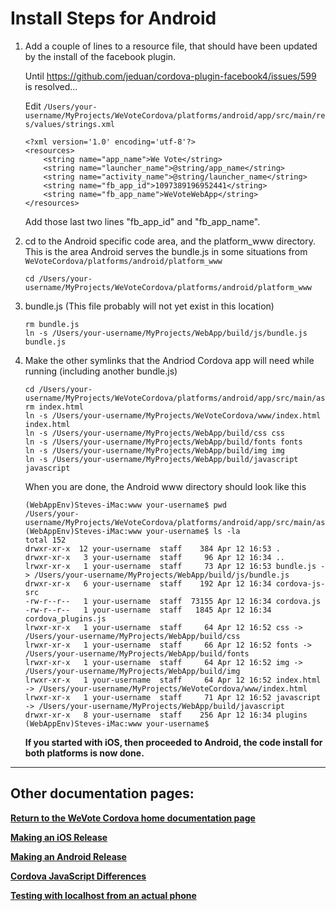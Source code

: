 # Install Steps for Android


1. Add a couple of lines to a resource file, that should have been updated by the install of the facebook plugin.

    Until https://github.com/jeduan/cordova-plugin-facebook4/issues/599 is resolved...
    
    Edit `/Users/your-username/MyProjects/WeVoteCordova/platforms/android/app/src/main/res/values/strings.xml`
    
    ```
    <?xml version='1.0' encoding='utf-8'?>
    <resources>
        <string name="app_name">We Vote</string>
        <string name="launcher_name">@string/app_name</string>
        <string name="activity_name">@string/launcher_name</string>
        <string name="fb_app_id">1097389196952441</string>
        <string name="fb_app_name">WeVoteWebApp</string>
    </resources>
    ```
        
    Add those last two lines "fb_app_id" and "fb_app_name".

1. cd to the Android specific code area, and the platform_www directory.
    This is the area Android serves the bundle.js in some situations from `WeVoteCordova/platforms/android/platform_www`
    ```
    cd /Users/your-username/MyProjects/WeVoteCordova/platforms/android/platform_www
    ```

1. bundle.js (This file probably will not yet exist in this location)
    ```
    rm bundle.js
    ln -s /Users/your-username/MyProjects/WebApp/build/js/bundle.js bundle.js
    ```

1.  Make the other symlinks that the Andriod Cordova app will need while running (including another bundle.js)
    ```
    cd /Users/your-username/MyProjects/WeVoteCordova/platforms/android/app/src/main/assets/www
    rm index.html
    ln -s /Users/your-username/MyProjects/WeVoteCordova/www/index.html index.html
    ln -s /Users/your-username/MyProjects/WebApp/build/css css
    ln -s /Users/your-username/MyProjects/WebApp/build/fonts fonts
    ln -s /Users/your-username/MyProjects/WebApp/build/img img
    ln -s /Users/your-username/MyProjects/WebApp/build/javascript javascript

    ```
    When you are done, the Android www directory should look like this
    ```
    (WebAppEnv)Steves-iMac:www your-username$ pwd
    /Users/your-username/MyProjects/WeVoteCordova/platforms/android/app/src/main/assets/www
    (WebAppEnv)Steves-iMac:www your-username$ ls -la
    total 152
    drwxr-xr-x  12 your-username  staff    384 Apr 12 16:53 .
    drwxr-xr-x   3 your-username  staff     96 Apr 12 16:34 ..
    lrwxr-xr-x   1 your-username  staff     73 Apr 12 16:53 bundle.js -> /Users/your-username/MyProjects/WebApp/build/js/bundle.js
    drwxr-xr-x   6 your-username  staff    192 Apr 12 16:34 cordova-js-src
    -rw-r--r--   1 your-username  staff  73155 Apr 12 16:34 cordova.js
    -rw-r--r--   1 your-username  staff   1845 Apr 12 16:34 cordova_plugins.js
    lrwxr-xr-x   1 your-username  staff     64 Apr 12 16:52 css -> /Users/your-username/MyProjects/WebApp/build/css
    lrwxr-xr-x   1 your-username  staff     66 Apr 12 16:52 fonts -> /Users/your-username/MyProjects/WebApp/build/fonts
    lrwxr-xr-x   1 your-username  staff     64 Apr 12 16:52 img -> /Users/your-username/MyProjects/WebApp/build/img
    lrwxr-xr-x   1 your-username  staff     64 Apr 12 16:52 index.html -> /Users/your-username/MyProjects/WeVoteCordova/www/index.html
    lrwxr-xr-x   1 your-username  staff     71 Apr 12 16:52 javascript -> /Users/your-username/MyProjects/WebApp/build/javascript
    drwxr-xr-x   8 your-username  staff    256 Apr 12 16:34 plugins
    (WebAppEnv)Steves-iMac:www your-username$
    ```

    **If you started with iOS, then proceeded to Android, the code install for both platforms is now done.**

----------
## Other documentation pages:

**[Return to the WeVote Cordova home documentation page ](/README.md)**

**[Making an iOS Release](MakingAniOSrelease.md)**

**[Making an Android Release](MakingAnAndroidRelease.md)**

**[Cordova JavaScript Differences](CordovaJavaScriptDifferences.md)**

**[Testing with localhost from an actual phone](TestingWithLocalHostFromPhone.md)**

